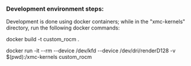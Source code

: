 ### Development environment steps:

Development is done using docker containers; while in the "xmc-kernels" directory, run the following docker commands:

docker build -t custom_rocm .

docker run -it --rm --device /dev/kfd --device /dev/dri/renderD128 -v $(pwd):/xmc-kernels custom_rocm
